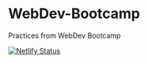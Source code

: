 # WebDev-Bootcamp
Practices from WebDev Bootcamp

[![Netlify Status](https://api.netlify.com/api/v1/badges/5a40f726-5349-4f70-9b14-d8f0ebeb3b12/deploy-status)](https://app.netlify.com/sites/vakitazprueba2/deploys)
